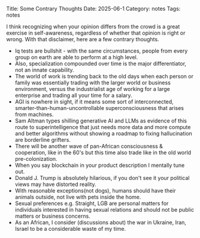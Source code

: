 Title: Some Contrary Thoughts
Date: 2025-06-1
Category: notes
Tags: notes

I think recognizing when your opinion differs from the crowd is a great exercise in self-awareness, regardless of whether that opinion is right or wrong. With that disclaimer, here are a few contrary thoughts.

- Iq tests are bullshit - with the same circumstances, people from every group on earth are able to perform at a high level.
- Also, specialization compounded over time is the major differentiator, not an innate capability.
- The world of work is trending back to the old days when each person or family was essentially trading with the larger world or business environment, versus the industrialist age of working for a large enterprise and trading all your time for a salary.
- AGI is nowhere in sight, if it means some sort of interconnected, smarter-than-human-uncontrollable superconsciousness that arises from machines.
- Sam Altman types shilling generative AI and LLMs as evidence of this route to superintelligence that just needs more data and more compute and better algorithms without showing a roadmap to fixing hallucination are borderline grifters.
- There will be another wave of pan-African consciousness & cooperation, like in the 60's but this time also trade like in the old world pre-colonization.
- When you say blockchain in your product description I mentally tune out.
- Donald J. Trump is absolutely hilarious, if you don't see it your political views may have distorted reality.
- With reasonable exceptions(not dogs), humans should have their animals outside, not live with pets inside the home.
- Sexual preferences e.g. Straight, LGB are personal matters for individuals interested in having sexual relations and should not be public matters or business concerns.
- As an African, I consider (discussions about) the war in Ukraine, Iran, Israel to be a considerable waste of my time.
